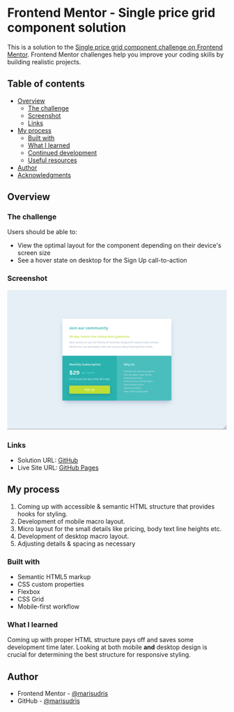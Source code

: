 # Frontend Mentor - Single price grid component solution

This is a solution to the [Single price grid component challenge on Frontend Mentor](https://www.frontendmentor.io/challenges/single-price-grid-component-5ce41129d0ff452fec5abbbc). Frontend Mentor challenges help you improve your coding skills by building realistic projects.

## Table of contents

- [Overview](#overview)
  - [The challenge](#the-challenge)
  - [Screenshot](#screenshot)
  - [Links](#links)
- [My process](#my-process)
  - [Built with](#built-with)
  - [What I learned](#what-i-learned)
  - [Continued development](#continued-development)
  - [Useful resources](#useful-resources)
- [Author](#author)
- [Acknowledgments](#acknowledgments)

## Overview

### The challenge

Users should be able to:

- View the optimal layout for the component depending on their device's screen size
- See a hover state on desktop for the Sign Up call-to-action

### Screenshot

![](./design/my-solution.png)

### Links

- Solution URL: [GitHub](https://github.com/marisudris/frontend-mentor-single-price-grid-component)
- Live Site URL: [GitHub Pages](https://marisudris.github.io/frontend-mentor-single-price-grid-component/)

## My process

1. Coming up with accessible & semantic HTML structure that provides hooks for styling.
2. Development of mobile macro layout.
3. Micro layout for the small details like pricing, body text line heights etc.
4. Development of desktop macro layout.
5. Adjusting details & spacing as necessary

### Built with

- Semantic HTML5 markup
- CSS custom properties
- Flexbox
- CSS Grid
- Mobile-first workflow

### What I learned

Coming up with proper HTML structure pays off and saves some development time later. Looking at both mobile **and** desktop design is crucial for determining the best structure for responsive styling.

## Author

- Frontend Mentor - [@marisudris](https://www.frontendmentor.io/profile/marisudris)
- GitHub - [@marisudris](https://www.github.com/marisudris)